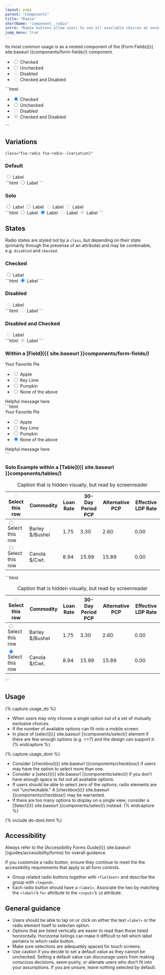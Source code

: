 ```yaml
---
layout: page
parent: "Components"
title: "Radio"
shortName: "component__radio"
intro: "Radio buttons allow users to see all available choices at once and select exactly one option."
jump_menu: true
---
```


Its most common usage is as a nested component of the [Form Fields]({{ site.baseurl }}components/form-fields//) component.

<div class="ds-preview">
  <ul class="fsa-form-list" aria-label="Example display of 4 radio states">
    <li>
      <span>
        <input class="fsa-radio" id="lorem-checked" type="radio" name="asdfasdfqewr" value="lorem-checked" checked="">
        <label for="lorem-checked">Checked</label>
      </span>
    </li>
    <li>
      <span>
        <input class="fsa-radio" id="lorem-unchecked" type="radio" name="asdfasdfqewr" value="lorem-unchecked">
        <label for="lorem-unchecked">Unchecked</label>
      </span>
    </li>
    <li>
      <span>
        <input class="fsa-radio" id="lorem-disabled" type="radio" name="asdfasdfqewr" value="lorem-disabled" disabled="">
        <label for="lorem-disabled">Disabled</label>
      </span>
    </li>
    <li>
      <span>
        <input class="fsa-radio" id="lorem-checked-and-disabled" type="radio" name="qweraewr" value="lorem-checked-and-disabled" disabled="" checked="">
        <label for="lorem-checked-and-disabled">Checked and Disabled</label>
      </span>
    </li>
  </ul>
</div>
```html
<ul class="fsa-form-list" aria-label="Example display of 4 radio states">
  <li>
    <span>
      <input class="fsa-radio" id="lorem-checked" type="radio" name="asdfasdfqewr" value="lorem-checked" checked="">
      <label for="lorem-checked">Checked</label>
    </span>
  </li>
  <li>
    <span>
      <input class="fsa-radio" id="lorem-unchecked" type="radio" name="asdfasdfqewr" value="lorem-unchecked">
      <label for="lorem-unchecked">Unchecked</label>
    </span>
  </li>
  <li>
    <span>
      <input class="fsa-radio" id="lorem-disabled" type="radio" name="asdfasdfqewr" value="lorem-disabled" disabled="">
      <label for="lorem-disabled">Disabled</label>
    </span>
  </li>
  <li>
    <span>
      <input class="fsa-radio" id="lorem-checked-and-disabled" type="radio" name="qweraewr" value="lorem-checked-and-disabled" disabled="" checked="">
      <label for="lorem-checked-and-disabled">Checked and Disabled</label>
    </span>
  </li>
</ul>
```

## Variations

`class="fsa-radio fsa-radio--[variation]"`

### Default

<div class="ds-preview">
  <span>
    <input class="fsa-radio" id="lorem-ipsum-9" type="radio" name="lorem-ipsum-9" value="lorem-ipsum-9">
    <label for="lorem-ipsum-9">Label</label>
  </span>
</div>
```html
<span>
  <input class="fsa-radio" id="lorem-ipsum-9" type="radio" name="lorem-ipsum-9" value="lorem-ipsum-9">
  <label for="lorem-ipsum-9">Label</label>
</span>
```

### Solo

<div class="ds-preview">
  <span>
    <input class="fsa-radio fsa-radio--solo" id="solo-radio-example__01" type="radio" name="solo-radio-example" value="solo-radio-example__01">
    <label for="solo-radio-example__01"><span class="fsa-sr-only">Label</span></label>
  </span>
  <span>
    <input class="fsa-radio fsa-radio--solo" id="solo-radio-example__02" type="radio" name="solo-radio-example" value="solo-radio-example__02" checked="">
    <label for="solo-radio-example__02"><span class="fsa-sr-only">Label</span></label>
  </span>
  <span>
    <input class="fsa-radio fsa-radio--solo" id="solo-radio-example__03" type="radio" name="solo-radio-example" value="solo-radio-example__03" disabled="">
    <label for="solo-radio-example__03"><span class="fsa-sr-only">Label</span></label>
  </span>
  <span>
    <input class="fsa-radio fsa-radio--solo" id="solo-radio-example__04" type="radio" name="solo-radio-example__asdf" value="solo-radio-example__04" disabled="" checked>
    <label for="solo-radio-example__04"><span class="fsa-sr-only">Label</span></label>
  </span>
</div>
```html
<span>
  <input class="fsa-radio fsa-radio--solo" id="solo-radio-example__01" type="radio" name="solo-radio-example" value="solo-radio-example__01">
  <label for="solo-radio-example__01"><span class="fsa-sr-only">Label</span></label>
</span>
<span>
  <input class="fsa-radio fsa-radio--solo" id="solo-radio-example__02" type="radio" name="solo-radio-example" value="solo-radio-example__02" checked="">
  <label for="solo-radio-example__02"><span class="fsa-sr-only">Label</span></label>
</span>
<span>
  <input class="fsa-radio fsa-radio--solo" id="solo-radio-example__03" type="radio" name="solo-radio-example" value="solo-radio-example__03" disabled="">
  <label for="solo-radio-example__03"><span class="fsa-sr-only">Label</span></label>
</span>
<span>
  <input class="fsa-radio fsa-radio--solo" id="solo-radio-example__04" type="radio" name="solo-radio-example__asdf" value="solo-radio-example__04" disabled="" checked>
  <label for="solo-radio-example__04"><span class="fsa-sr-only">Label</span></label>
</span>
```

## States

Radio states are styled not by a `class`, but depending on their state (primarily through the presense of an attribute) and may be combinable, e.g. `disabled` and `checked`.

### Checked

<div class="ds-preview">
  <span>
    <input class="fsa-radio" checked="checked" id="lorem-ipsum-6" type="radio" name="lorem-ipsum-6" value="lorem-ipsum-6">
    <label for="lorem-ipsum-6">Label</label>
  </span>
</div>
```html
<span>
  <input class="fsa-radio" checked="checked" id="lorem-ipsum-6" type="radio" name="lorem-ipsum-6" value="lorem-ipsum-6">
  <label for="lorem-ipsum-6">Label</label>
</span>
```

### Disabled

<div class="ds-preview">
  <span>
    <input class="fsa-radio" disabled="disabled" id="lorem-ipsum-8" type="radio" name="lorem-ipsum-8" value="lorem-ipsum-8">
    <label for="lorem-ipsum-8">Label</label>
  </span>
</div>
```html
<span>
  <input class="fsa-radio" disabled="disabled" id="lorem-ipsum-8" type="radio" name="lorem-ipsum-8" value="lorem-ipsum-8">
  <label for="lorem-ipsum-8">Label</label>
</span>
```

### Disabled and Checked

<div class="ds-preview">
  <span>
    <input class="fsa-radio" checked="checked" disabled="disabled" id="lorem-ipsum-3" type="radio" name="lorem-ipsum-3" value="lorem-ipsum-3">
    <label for="lorem-ipsum-3">Label</label>
  </span>
</div>
```html
<span>
  <input class="fsa-radio" checked="checked" disabled="disabled" id="lorem-ipsum-3" type="radio" name="lorem-ipsum-3" value="lorem-ipsum-3">
  <label for="lorem-ipsum-3">Label</label>
</span>
```

### Within a [Field]({{ site.baseurl }}components/form-fields/)

<div class="ds-preview">
  <div class="fsa-field">
    <label class="fsa-field__label" id="lorem-radio-field-1">Your Favorite Pie</label>
    <ul class="fsa-form-list" aria-labelledby="lorem-radio-field-1">
      <li>
        <span>
          <input class="fsa-radio" id="apple-radio" type="radio" name="fav-pie">
          <label for="apple-radio">Apple</label>
        </span>
      </li>
      <li>
        <span>
          <input class="fsa-radio" id="key-lime-radio" type="radio" name="fav-pie">
          <label for="key-lime-radio">Key Lime</label>
        </span>
      </li>
      <li>
        <span>
          <input class="fsa-radio" id="pumpkin-radio" type="radio" name="fav-pie">
          <label for="pumpkin-radio">Pumpkin</label>
        </span>
      </li>
      <li>
        <span>
          <input class="fsa-radio" id="none-radio" type="radio" name="fav-pie" checked>
          <label for="none-radio">None of the above</label>
        </span>
      </li>
    </ul>
    <span class="fsa-field__help" id="lorem-yyss8cytr2x2x2-help-9">Helpful message here</span>
  </div>
</div>
```html
<div class="fsa-field">
  <label class="fsa-field__label" id="lorem-radio-field-1">Your Favorite Pie</label>
  <ul class="fsa-form-list" aria-labelledby="lorem-radio-field-1">
    <li>
      <span>
        <input class="fsa-radio" id="apple-radio" type="radio" name="fav-pie">
        <label for="apple-radio">Apple</label>
      </span>
    </li>
    <li>
      <span>
        <input class="fsa-radio" id="key-lime-radio" type="radio" name="fav-pie">
        <label for="key-lime-radio">Key Lime</label>
      </span>
    </li>
    <li>
      <span>
        <input class="fsa-radio" id="pumpkin-radio" type="radio" name="fav-pie">
        <label for="pumpkin-radio">Pumpkin</label>
      </span>
    </li>
    <li>
      <span>
        <input class="fsa-radio" id="none-radio" type="radio" name="fav-pie" checked>
        <label for="none-radio">None of the above</label>
      </span>
    </li>
  </ul>
  <span class="fsa-field__help" id="lorem-yyss8cytr2x2x2-help-9">Helpful message here</span>
</div>
```


### Solo Example within a [Table]({{ site.baseurl }}components/tables/)

<div class="ds-preview">
  <table class="fsa-table">
    <caption class="sr-only">Caption that is hidden visually, but read by screenreader</caption>
    <thead>
      <tr>
        <th class="fsa-table__th--sticky fsa-table__th--select">
          <span>
            <input class="fsa-radio fsa-radio--solo" data-behavior="select-one-table-row" id="commodities__select-row--00" type="radio" name="commodities__select-row" value="01" disabled>
            <label for="commodities__select-row--00"><span class="sr-only">Select this row</span></label>
          </span>
        </th>
        <th scope="col">Commodity</th>
        <th scope="col" class="fsa-text-align--right">Loan Rate</th>
        <th scope="col" class="fsa-text-align--right">30-Day Period PCP</th>
        <th scope="col" class="fsa-text-align--right">Alternative PCP</th>
        <th scope="col" class="fsa-text-align--right">Effective LDP Rate</th>
      </tr>
    </thead>
    <tbody>
      <tr>
        <td aria-label="Select">
          <span>
            <input class="fsa-radio fsa-radio--solo" data-behavior="select-one-table-row" id="commodities__select-row--01" type="radio" name="commodities__select-row" value="01">
            <label for="commodities__select-row--01"><span class="sr-only">Select this row</span></label>
          </span>
        </td>
        <td>Barley $/Bushel</td>
        <td class="fsa-text-align--right">1.75</td>
        <td class="fsa-text-align--right">3.30</td>
        <td class="fsa-text-align--right">2.60</td>
        <td class="fsa-text-align--right">0.00</td>
      </tr>
      <tr class="fsa-table__row--selected">
        <td aria-label="Select">
          <span>
            <input class="fsa-radio fsa-radio--solo" data-behavior="select-one-table-row" id="commodities__select-row--02" type="radio" name="commodities__select-row" value="02" checked>
            <label for="commodities__select-row--02"><span class="sr-only">Select this row</span></label>
          </span>
        </td>
        <td>Canola $/Cwt.</td>
        <td class="fsa-text-align--right">8.94</td>
        <td class="fsa-text-align--right">15.99</td>
        <td class="fsa-text-align--right">15.89</td>
        <td class="fsa-text-align--right">0.00</td>
      </tr>
    </tbody>
  </table>
</div>
```html
<table class="fsa-table">
  <caption class="sr-only">Caption that is hidden visually, but read by screenreader</caption>
  <thead>
    <tr>
      <th class="fsa-table__th--sticky fsa-table__th--select">
        <span>
          <input class="fsa-radio fsa-radio--solo" data-behavior="select-one-table-row" id="commodities__select-row--00" type="radio" name="commodities__select-row" value="01" disabled>
          <label for="commodities__select-row--00"><span class="sr-only">Select this row</span></label>
        </span>
      </th>
      <th scope="col">Commodity</th>
      <th scope="col" class="fsa-text-align--right">Loan Rate</th>
      <th scope="col" class="fsa-text-align--right">30-Day Period PCP</th>
      <th scope="col" class="fsa-text-align--right">Alternative PCP</th>
      <th scope="col" class="fsa-text-align--right">Effective LDP Rate</th>
    </tr>
  </thead>
  <tbody>
    <tr>
      <td aria-label="Select">
        <span>
          <input class="fsa-radio fsa-radio--solo" data-behavior="select-one-table-row" id="commodities__select-row--01" type="radio" name="commodities__select-row" value="01">
          <label for="commodities__select-row--01"><span class="sr-only">Select this row</span></label>
        </span>
      </td>
      <td>Barley $/Bushel</td>
      <td class="fsa-text-align--right">1.75</td>
      <td class="fsa-text-align--right">3.30</td>
      <td class="fsa-text-align--right">2.60</td>
      <td class="fsa-text-align--right">0.00</td>
    </tr>
    <tr class="fsa-table__row--selected">
      <td aria-label="Select">
        <span>
          <input class="fsa-radio fsa-radio--solo" data-behavior="select-one-table-row" id="commodities__select-row--02" type="radio" name="commodities__select-row" value="02" checked>
          <label for="commodities__select-row--02"><span class="sr-only">Select this row</span></label>
        </span>
      </td>
      <td>Canola $/Cwt.</td>
      <td class="fsa-text-align--right">8.94</td>
      <td class="fsa-text-align--right">15.99</td>
      <td class="fsa-text-align--right">15.89</td>
      <td class="fsa-text-align--right">0.00</td>
    </tr>
  </tbody>
</table>
```

## Usage

{% capture usage_do %}
* When users may only choose a single option out of a set of mutually exclusive choices.
* If the number of available options can fit onto a mobile screen.
* In place of [select]({{ site.baseurl }}components/select/) element if there are few enough options (e.g. <=7) and the design can support it.
{% endcapture %}

{% capture usage_dont %}
* Consider [checkbox]({{ site.baseurl }}components/checkbox/) if users may have the option to select more than one.
* Consider a [select]({{ site.baseurl }}components/select/) if you don’t have enough space to list out all available options.
* If users should be able to select zero of the options; radio elements are not "uncheckable." A [checkbox]({{ site.baseurl }}components/checkbox/) may be warranted.
* If there are too many options to display on a single view; consider a [Select]({{ site.baseurl }}components/select/) instead.
{% endcapture %}

{% include do-dont.html %}

## Accessibility

Always refer to the [Accessibility Forms Guide]({{ site.baseurl }}guides/accessibility/forms) for overall guidance.

If you customize a radio button, ensure they continue to meet the the accessibility requirements that apply to all form controls.

* Group related radio buttons together with `<fieldset>` and describe the group with `<legend>`.
* Each radio button should have a `<label>`. Associate the two by matching the `<label>`’s `for` attribute to the `<input>`’s `id` attribute.

## General guidance

* Users should be able to tap on or click on either the text `<label>` or the radio element itself to selectan option.
* Options that are listed vertically are easier to read than those listed horizontally. Horizontal listings can make it difficult to tell which label pertains to which radio button.
* Make sure selections are adequately spaced for touch screens.
* Use caution if you decide to set a default value as they cannot be unchecked. Setting a default value can discourage users from making conscious decisions, seem pushy, or alienate users who don’t fit into your assumptions. If you are unsure, leave nothing selected by default.

<!-- ## Related Resources

* [Lorem](lorem)
* [Ipsum](ipsum)
* [Dolor](dolor)
* [Sit](sit)
* [Amet](amet) -->
